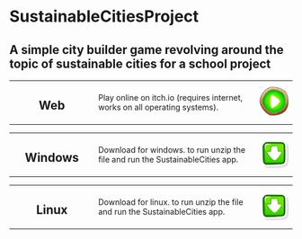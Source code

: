 # SustainableCitiesProject
## A simple city builder game revolving around the topic of sustainable cities for a school project
<table style="table-layout">
    <tr>
        <td width="30%" align="center">
            <h2>Web</h2>
        </td>
        <td>
            Play online on itch.io (requires internet, works on all operating systems).
        </td>
        <td width="13%">
            <a href="https://mani-dev101.itch.io/sustainable-cities"><img alt="Play" src="https://github.com/Mani-cwaf/SustainableCitiesProject/blob/main/Project/PlayIcon.png?raw=true"></a>
        </td>
    </tr>
<table style="table-layout">
    <tr>
        <td width="30%" align="center">
            <h2>Windows</h2>
        </td>
        <td>
            Download for windows. to run unzip the file and run the SustainableCities app.
        </td>
        <td width="13%">
            <a href="https://github.com/Mani-cwaf/SustainableCitiesProject/releases/latest/download/SustainableCitiesProject-Windows.zip"><img alt="Download" src="https://github.com/Mani-cwaf/SustainableCitiesProject/blob/main/Project/DownloadIcon.png?raw=true"></a>
        </td>
    </tr>
<table style="table-layout">
    <tr>
        <td width="30%" align="center">
            <h2>Linux</h2>
        </td>
        <td>
            Download for linux. to run unzip the file and run the SustainableCities app.
        </td>
        <td width="13%">
            <a href="https://github.com/Mani-cwaf/SustainableCitiesProject/releases/latest/download/SustainableCitiesProject-Linux.zip"><img alt="Download" src="https://github.com/Mani-cwaf/SustainableCitiesProject/blob/main/Project/DownloadIcon.png?raw=true"></a>
        </td>
    </tr>
